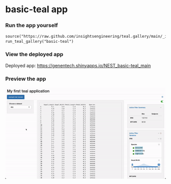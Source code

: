 
<!-- Generated by app_readme_template.Rmd and generate_app_readme.R: do not edit by hand-->

# basic-teal app

### Run the app yourself

    source("https://raw.github.com/insightsengineering/teal.gallery/main/_internal/utils/sourceme.R")
    run_teal_gallery("basic-teal")

### View the deployed app

Deployed app: <https://genentech.shinyapps.io/NEST_basic-teal_main>

### Preview the app

![](assets/img/basic-teal.gif)<!-- -->

